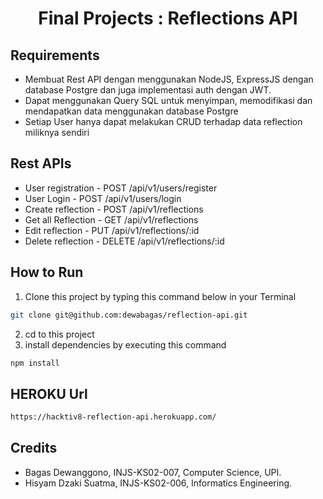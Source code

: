 <h1 align="center"> Final Projects : Reflections API </h1>


## Requirements
* Membuat Rest API dengan menggunakan NodeJS, ExpressJS dengan database Postgre dan juga implementasi auth dengan JWT.
* Dapat menggunakan Query SQL untuk menyimpan, memodifikasi dan mendapatkan data menggunakan database Postgre
* Setiap User hanya dapat melakukan CRUD terhadap data reflection miliknya sendiri

## Rest APIs
* User registration - POST /api/v1/users/register
* User Login - POST /api/v1/users/login
* Create reflection - POST /api/v1/reflections
* Get all Reflection - GET /api/v1/reflections
* Edit reflection - PUT /api/v1/reflections/:id
* Delete reflection - DELETE /api/v1/reflections/:id

## How to Run
1. Clone this project by typing this command below in your Terminal
```sh
git clone git@github.com:dewabagas/reflection-api.git
```
2. cd to this project
3. install dependencies by executing this command
```sh
npm install
```

## HEROKU Url
```sh
https://hacktiv8-reflection-api.herokuapp.com/
```

## Credits
* Bagas Dewanggono, INJS-KS02-007, Computer Science, UPI.
* Hisyam Dzaki Suatma, INJS-KS02-006, Informatics Engineering.